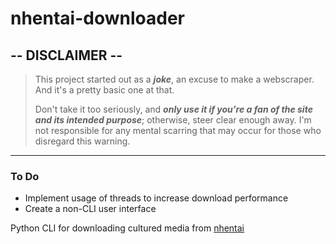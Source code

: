 # nhentai-downloader

## -- DISCLAIMER --
> This project started out as a **_joke_**, an excuse to make a webscraper. 
> And it's a pretty basic one at that. 
> 
> Don't take it too seriously, and **_only use it if you're a fan of the site and its intended purpose_**;
> otherwise, steer clear enough away. I'm not responsible for any mental scarring that may occur for those who disregard
> this warning.
---

### To Do
  * Implement usage of threads to increase download performance
  * Create a non-CLI user interface

Python CLI for downloading cultured media from [nhentai](https://nhentai.net/)
